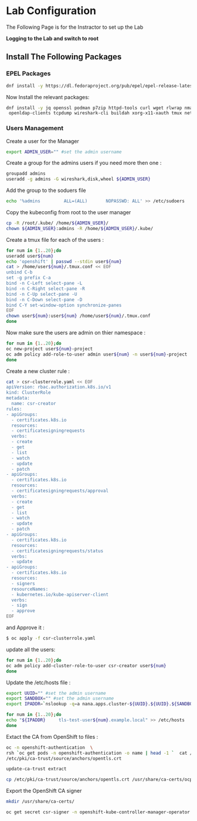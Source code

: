# Lab Configuration

The Following Page is for the Instractor to set up the Lab

**Logging to the Lab and switch to root**

## Install The Following Packages

### EPEL Packages
```bash
dnf install -y https://dl.fedoraproject.org/pub/epel/epel-release-latest-8.noarch.rpm
```

Now Install the relevant packages:
```bash
dnf install -y jq openssl podman p7zip httpd-tools curl wget rlwrap nmap telnet ftp tftp\
 openldap-clients tcpdump wireshark-cli buildah xorg-x11-xauth tmux net-tools nfs-utils skopeo make 
```

### Users Management

Create a user for the Manager

```bash
export ADMIN_USER="" #set the admin username
```

Create a group for the admins users if you need more then one :
```bash
groupadd admins
useradd -g admins -G wireshark,disk,wheel ${ADMIN_USER}
```

Add the group to the soduers file
```bash
echo '%admins         ALL=(ALL)       NOPASSWD: ALL' >> /etc/sudoers
```

Copy the kubeconfig from root to the user manager
```bash
cp -R /root/.kube/ /home/${ADMIN_USER}/
chown ${ADMIN_USER}:admins -R /home/${ADMIN_USER}/.kube/
```

Create a tmux file for each of the users :

```bash
for num in {1..20};do
useradd user${num}
echo 'openshift' | passwd --stdin user${num} 
cat > /home/user${num}/.tmux.conf << EOF
unbind C-b
set -g prefix C-a
bind -n C-Left select-pane -L
bind -n C-Right select-pane -R
bind -n C-Up select-pane -U
bind -n C-Down select-pane -D
bind C-Y set-window-option synchronize-panes
EOF
chown user${num}:user${num} /home/user${num}/.tmux.conf
done
```

Now make sure the users are admin on thier namespace :
```bash
for num in {1..20};do
oc new-project user${num}-project
oc adm policy add-role-to-user admin user${num} -n user${num}-project
done
```

Create a new cluster rule :
```bash
cat > csr-clusterrole.yaml << EOF
apiVersion: rbac.authorization.k8s.io/v1
kind: ClusterRole
metadata:
  name: csr-creator
rules:
- apiGroups:
  - certificates.k8s.io
  resources:
  - certificatesigningrequests
  verbs:
  - create
  - get
  - list
  - watch
  - update
  - patch
- apiGroups:
  - certificates.k8s.io
  resources:
  - certificatesigningrequests/approval
  verbs:
  - create
  - get
  - list
  - watch
  - update
  - patch
- apiGroups:
  - certificates.k8s.io
  resources:
  - certificatesigningrequests/status
  verbs:
  - update
- apiGroups:
  - certificates.k8s.io
  resources:
  - signers
  resourceNames:
  - kubernetes.io/kube-apiserver-client
  verbs:
  - sign
  - approve
EOF
```
and Approve it :
```bash
$ oc apply -f csr-clusterrole.yaml
```

update all the users:
```bash
for num in {1..20};do
oc adm policy add-cluster-role-to-user csr-creator user${num}
done
```

Update the /etc/hosts file :
```bash
export UUID="" #set the admin username
export SANDBOX="" #set the admin username
export IPADDR=`nslookup -q=a nana.apps.cluster-${UUID}.${UUID}.${SANDBOX} | grep Address | awk '{print $2}' | awk -F'#' '{print $1}'`

for num in {1..20};do
echo "${IPADDR}     tls-test-user${num}.example.local" >> /etc/hosts
done
```
Extact the CA from OpenShift to files :

```bash
oc -n openshift-authentication  \
rsh `oc get pods -n openshift-authentication -o name | head -1 `  cat /run/secrets/kubernetes.io/serviceaccount/ca.crt > \
/etc/pki/ca-trust/source/anchors/opentls.crt

update-ca-trust extract

cp /etc/pki/ca-trust/source/anchors/opentls.crt /usr/share/ca-certs/ocp-api.crt
```

Export the OpenShift CA signer 
```bash
mkdir /usr/share/ca-certs/

oc get secret csr-signer -n openshift-kube-controller-manager-operator -o template='{{ index .data "tls.crt"}}' | base64 -d > /usr/share/ca-certs/ocp-ca.crt
```

